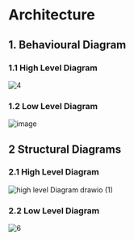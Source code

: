 
# Architecture

## 1. Behavioural Diagram

### 1.1 High Level Diagram

![4](https://user-images.githubusercontent.com/46949702/157837592-a2a2ccb4-a6a8-4276-bd56-110163832385.png)

### 1.2 Low Level Diagram

![image](https://user-images.githubusercontent.com/98879965/157842301-a2f310fe-f1da-4ba3-acf3-4e419537b3c4.png)


## 2 Structural Diagrams

### 2.1 High Level Diagram

![high level Diagram drawio (1)](https://user-images.githubusercontent.com/98879965/157892721-2af75ecb-1b57-4154-a405-aa846e938638.png)



### 2.2 Low Level Diagram

![6](https://user-images.githubusercontent.com/46949702/157931422-311cfb1b-9dcb-4943-aa55-de2cc301862f.png)



